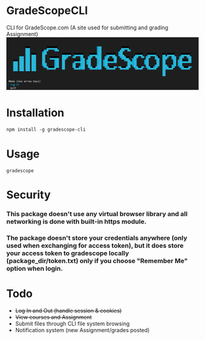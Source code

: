# GradeScopeCLI
CLI for GradeScope.com (A site used for submitting and grading Assignment)
![](https://github.com/Yuu6883/GradeScopeCLI/blob/master/img/start.PNG?raw=true)

# Installation
```
npm install -g gradescope-cli
```

# Usage
```
gradescope
```

# Security
### This package doesn't use any virtual browser library and all networking is done with built-in https module. 
### The package **doesn't** store your credentials anywhere (only used when exchanging for access token), but it **does** store your access token to gradescope locally (package_dir/token.txt) **only if you choose "Remember Me"** option when login.

# Todo
* ~~Log In and Out (handle session & cookies)~~
* ~~View courses and Assignment~~
* Submit files through CLI file system browsing
* Notification system (new Assignment/grades posted)

